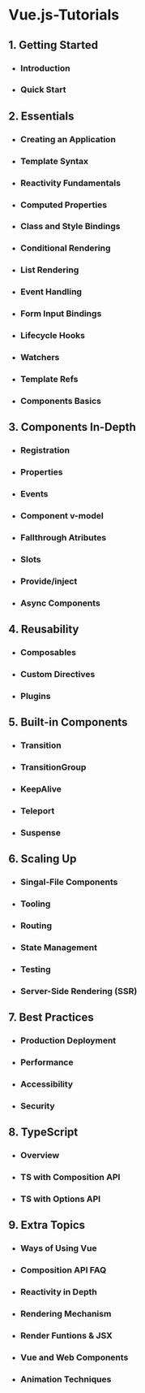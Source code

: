 # Vue.js-Tutorials

## 1. Getting Started

- ### Introduction
- ### Quick Start

## 2. Essentials

- ### Creating an Application
- ### Template Syntax
- ### Reactivity Fundamentals
- ### Computed Properties
- ### Class and Style Bindings
- ### Conditional Rendering
- ### List Rendering
- ###  Event Handling
- ### Form Input Bindings
- ### Lifecycle Hooks
- ### Watchers
- ### Template Refs
- ### Components Basics

## 3. Components In-Depth

- ### Registration
- ### Properties
- ### Events
- ### Component v-model
- ### Fallthrough Atributes
- ### Slots
- ### Provide/inject
- ### Async Components

## 4. Reusability

- ### Composables
- ### Custom Directives
- ### Plugins

## 5. Built-in Components

- ### Transition
- ### TransitionGroup
- ### KeepAlive
- ### Teleport
- ### Suspense

## 6. Scaling Up

- ### Singal-File Components
- ### Tooling
- ### Routing
- ### State Management
- ### Testing
- ### Server-Side Rendering (SSR)

## 7. Best Practices

- ### Production Deployment
- ### Performance
- ### Accessibility
- ### Security

## 8. TypeScript

- ### Overview
- ### TS with Composition API
- ### TS with Options API

## 9. Extra Topics

- ### Ways of Using Vue
- ### Composition API FAQ
- ### Reactivity in Depth
- ### Rendering Mechanism
- ### Render Funtions & JSX
- ### Vue and Web Components
- ### Animation Techniques

